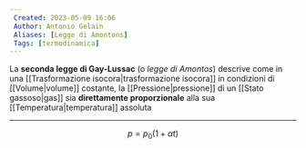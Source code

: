 ```yaml
---
 Created: 2023-05-09 16:06
 Author: Antonio Gelain
 Aliases: [Legge di Amontons]
 Tags: [termodinamica]
---
```


La **seconda legge di Gay-Lussac** (o *legge di Amontos*) descrive come in una [[Trasformazione isocora|trasformazione isocora]] in condizioni di [[Volume|volume]] costante, la [[Pressione|pressione]] di un [[Stato gassoso|gas]] sia **direttamente proporzionale** alla sua [[Temperatura|temperatura]] assoluta

---

$$p = p_{0}(1 + \alpha t)$$